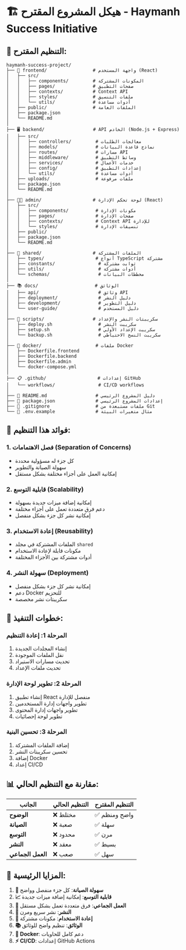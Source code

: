 # 🏗️ هيكل المشروع المقترح - Haymanh Success Initiative

## 📁 التنظيم المقترح:

```
haymanh-success-project/
├── 📱 frontend/                 # واجهة المستخدم (React)
│   ├── src/
│   │   ├── components/         # المكونات المشتركة
│   │   ├── pages/              # صفحات التطبيق
│   │   ├── contexts/           # Context API
│   │   ├── styles/             # ملفات التنسيق
│   │   └── utils/              # أدوات مساعدة
│   ├── public/                 # الملفات العامة
│   ├── package.json
│   └── README.md
│
├── 🖥️ backend/                  # API الخادم (Node.js + Express)
│   ├── src/
│   │   ├── controllers/         # معالجات الطلبات
│   │   ├── models/              # نماذج قاعدة البيانات
│   │   ├── routes/              # مسارات API
│   │   ├── middleware/          # وسائط التطبيق
│   │   ├── services/            # خدمات الأعمال
│   │   ├── config/              # إعدادات التطبيق
│   │   └── utils/               # أدوات مساعدة
│   ├── uploads/                 # ملفات مرفوعة
│   ├── package.json
│   └── README.md
│
├── 👨‍💼 admin/                   # لوحة تحكم الإدارة (React)
│   ├── src/
│   │   ├── components/          # مكونات الإدارة
│   │   ├── pages/               # صفحات الإدارة
│   │   ├── contexts/            # Context API للإدارة
│   │   └── styles/              # تنسيقات الإدارة
│   ├── public/
│   ├── package.json
│   └── README.md
│
├── 🔗 shared/                   # الملفات المشتركة
│   ├── types/                   # أنواع TypeScript مشتركة
│   ├── constants/                # ثوابت مشتركة
│   ├── utils/                    # أدوات مشتركة
│   └── schemas/                  # مخططات البيانات
│
├── 📚 docs/                     # الوثائق
│   ├── api/                      # وثائق API
│   ├── deployment/               # دليل النشر
│   ├── development/              # دليل التطوير
│   └── user-guide/               # دليل المستخدم
│
├── 🚀 scripts/                  # سكريبتات النشر والإعداد
│   ├── deploy.sh                 # سكريبت النشر
│   ├── setup.sh                  # سكريبت الإعداد الأولي
│   └── backup.sh                 # سكريبت النسخ الاحتياطي
│
├── 🐳 docker/                    # ملفات Docker
│   ├── Dockerfile.frontend
│   ├── Dockerfile.backend
│   ├── Dockerfile.admin
│   └── docker-compose.yml
│
├── 📋 .github/                   # إعدادات GitHub
│   └── workflows/                # CI/CD workflows
│
├── 📄 README.md                  # دليل المشروع الرئيسي
├── 📄 package.json               # إعدادات المشروع الرئيسي
├── 📄 .gitignore                 # ملفات مستبعدة من Git
└── 📄 .env.example               # مثال متغيرات البيئة
```

## 🎯 فوائد هذا التنظيم:

### 1. **فصل الاهتمامات (Separation of Concerns)**
- كل جزء له مسؤولية محددة
- سهولة الصيانة والتطوير
- إمكانية العمل على أجزاء مختلفة بشكل مستقل

### 2. **قابلية التوسع (Scalability)**
- إمكانية إضافة ميزات جديدة بسهولة
- دعم فرق متعددة تعمل على أجزاء مختلفة
- إمكانية نشر كل جزء بشكل منفصل

### 3. **إعادة الاستخدام (Reusability)**
- الملفات المشتركة في مجلد `shared`
- مكونات قابلة لإعادة الاستخدام
- أدوات مشتركة بين الأجزاء المختلفة

### 4. **سهولة النشر (Deployment)**
- إمكانية نشر كل جزء بشكل منفصل
- دعم Docker للتحزيم
- سكريبتات نشر مخصصة

## 🚀 خطوات التنفيذ:

### المرحلة 1: إعادة التنظيم
1. إنشاء المجلدات الجديدة
2. نقل الملفات الموجودة
3. تحديث مسارات الاستيراد
4. تحديث ملفات الإعداد

### المرحلة 2: تطوير لوحة الإدارة
1. إنشاء تطبيق React منفصل للإدارة
2. تطوير واجهات إدارة المستخدمين
3. تطوير واجهات إدارة المحتوى
4. تطوير لوحة إحصائيات

### المرحلة 3: تحسين البنية
1. إضافة الملفات المشتركة
2. تحسين سكريبتات النشر
3. إضافة Docker
4. إعداد CI/CD

## 📊 مقارنة مع التنظيم الحالي:

| الجانب | التنظيم الحالي | التنظيم المقترح |
|--------|----------------|------------------|
| **الوضوح** | ❌ مختلط | ✅ واضح ومنظم |
| **الصيانة** | ❌ صعبة | ✅ سهلة |
| **التوسع** | ❌ محدود | ✅ مرن |
| **النشر** | ❌ معقد | ✅ بسيط |
| **العمل الجماعي** | ❌ صعب | ✅ سهل |

## 🎯 المزايا الرئيسية:

1. **🔧 سهولة الصيانة**: كل جزء منفصل وواضح
2. **📈 قابلية التوسع**: إمكانية إضافة ميزات جديدة
3. **👥 العمل الجماعي**: فرق متعددة تعمل بشكل مستقل
4. **🚀 النشر**: نشر سريع ومرن
5. **🔄 إعادة الاستخدام**: مكونات مشتركة
6. **📚 الوثائق**: تنظيم واضح للوثائق
7. **🐳 Docker**: دعم كامل للحاويات
8. **⚡ CI/CD**: إعدادات GitHub Actions

